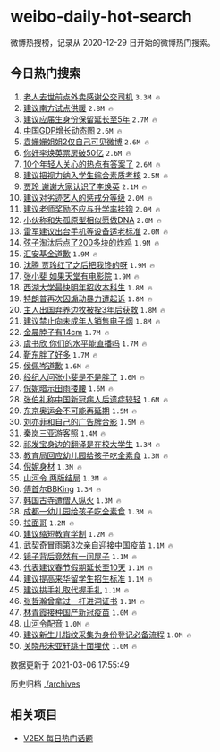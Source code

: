 # weibo-daily-hot-search

微博热搜榜，记录从 2020-12-29 日开始的微博热门搜索。

## 今日热门搜索

<!-- BEGIN -->

1. [老人去世前点外卖感谢公交司机](https://s.weibo.com/weibo?q=%23%E8%80%81%E4%BA%BA%E5%8E%BB%E4%B8%96%E5%89%8D%E7%82%B9%E5%A4%96%E5%8D%96%E6%84%9F%E8%B0%A2%E5%85%AC%E4%BA%A4%E5%8F%B8%E6%9C%BA%23&Refer=top) `3.3M 🔥`
1. [建议南方试点供暖](https://s.weibo.com/weibo?q=%23%E5%BB%BA%E8%AE%AE%E5%8D%97%E6%96%B9%E8%AF%95%E7%82%B9%E4%BE%9B%E6%9A%96%23&Refer=top) `2.8M 🔥`
1. [建议应届生身份保留延长至5年](https://s.weibo.com/weibo?q=%23%E5%BB%BA%E8%AE%AE%E5%BA%94%E5%B1%8A%E7%94%9F%E8%BA%AB%E4%BB%BD%E4%BF%9D%E7%95%99%E5%BB%B6%E9%95%BF%E8%87%B35%E5%B9%B4%23&Refer=top) `2.7M 🔥`
1. [中国GDP增长动态图](https://s.weibo.com/weibo?q=%23%E4%B8%AD%E5%9B%BDGDP%E5%A2%9E%E9%95%BF%E5%8A%A8%E6%80%81%E5%9B%BE%23&Refer=top) `2.6M 🔥`
1. [袁姗姗姐姐2仅自己可见微博](https://s.weibo.com/weibo?q=%23%E8%A2%81%E5%A7%97%E5%A7%97%E5%A7%90%E5%A7%902%E4%BB%85%E8%87%AA%E5%B7%B1%E5%8F%AF%E8%A7%81%E5%BE%AE%E5%8D%9A%23&Refer=top) `2.6M 🔥`
1. [你好李焕英票房破50亿](https://s.weibo.com/weibo?q=%E4%BD%A0%E5%A5%BD%E6%9D%8E%E7%84%95%E8%8B%B1%E7%A5%A8%E6%88%BF%E7%A0%B450%E4%BA%BF&Refer=top) `2.6M 🔥`
1. [10个年轻人关心的热点有答案了](https://s.weibo.com/weibo?q=%2310%E4%B8%AA%E5%B9%B4%E8%BD%BB%E4%BA%BA%E5%85%B3%E5%BF%83%E7%9A%84%E7%83%AD%E7%82%B9%E6%9C%89%E7%AD%94%E6%A1%88%E4%BA%86%23&Refer=top) `2.6M 🔥`
1. [建议把视力纳入学生综合素质考核](https://s.weibo.com/weibo?q=%23%E5%BB%BA%E8%AE%AE%E6%8A%8A%E8%A7%86%E5%8A%9B%E7%BA%B3%E5%85%A5%E5%AD%A6%E7%94%9F%E7%BB%BC%E5%90%88%E7%B4%A0%E8%B4%A8%E8%80%83%E6%A0%B8%23&Refer=top) `2.5M 🔥`
1. [贾玲 谢谢大家认识了李焕英](https://s.weibo.com/weibo?q=%E8%B4%BE%E7%8E%B2%20%E8%B0%A2%E8%B0%A2%E5%A4%A7%E5%AE%B6%E8%AE%A4%E8%AF%86%E4%BA%86%E6%9D%8E%E7%84%95%E8%8B%B1&Refer=top) `2.1M 🔥`
1. [建议对劣迹艺人的惩戒分等级](https://s.weibo.com/weibo?q=%23%E5%BB%BA%E8%AE%AE%E5%AF%B9%E5%8A%A3%E8%BF%B9%E8%89%BA%E4%BA%BA%E7%9A%84%E6%83%A9%E6%88%92%E5%88%86%E7%AD%89%E7%BA%A7%23&Refer=top) `2.0M 🔥`
1. [建议老师奖励不应与升学率挂钩](https://s.weibo.com/weibo?q=%23%E5%BB%BA%E8%AE%AE%E8%80%81%E5%B8%88%E5%A5%96%E5%8A%B1%E4%B8%8D%E5%BA%94%E4%B8%8E%E5%8D%87%E5%AD%A6%E7%8E%87%E6%8C%82%E9%92%A9%23&Refer=top) `2.0M 🔥`
1. [小伙称和失孤原型相似愿做DNA](https://s.weibo.com/weibo?q=%E5%B0%8F%E4%BC%99%E7%A7%B0%E5%92%8C%E5%A4%B1%E5%AD%A4%E5%8E%9F%E5%9E%8B%E7%9B%B8%E4%BC%BC%E6%84%BF%E5%81%9ADNA&Refer=top) `2.0M 🔥`
1. [雷军建议出台手机等设备适老标准](https://s.weibo.com/weibo?q=%23%E9%9B%B7%E5%86%9B%E5%BB%BA%E8%AE%AE%E5%87%BA%E5%8F%B0%E6%89%8B%E6%9C%BA%E7%AD%89%E8%AE%BE%E5%A4%87%E9%80%82%E8%80%81%E6%A0%87%E5%87%86%23&Refer=top) `2.0M 🔥`
1. [弦子淘汰后点了200多块的炸鸡](https://s.weibo.com/weibo?q=%E5%BC%A6%E5%AD%90%E6%B7%98%E6%B1%B0%E5%90%8E%E7%82%B9%E4%BA%86200%E5%A4%9A%E5%9D%97%E7%9A%84%E7%82%B8%E9%B8%A1&Refer=top) `1.9M 🔥`
1. [汇安基金道歉](https://s.weibo.com/weibo?q=%23%E6%B1%87%E5%AE%89%E5%9F%BA%E9%87%91%E9%81%93%E6%AD%89%23&Refer=top) `1.9M 🔥`
1. [沈腾 贾玲红了之后把我馋的呀](https://s.weibo.com/weibo?q=%E6%B2%88%E8%85%BE%20%E8%B4%BE%E7%8E%B2%E7%BA%A2%E4%BA%86%E4%B9%8B%E5%90%8E%E6%8A%8A%E6%88%91%E9%A6%8B%E7%9A%84%E5%91%80&Refer=top) `1.9M 🔥`
1. [张小斐 如果天堂有电影院](https://s.weibo.com/weibo?q=%E5%BC%A0%E5%B0%8F%E6%96%90%20%E5%A6%82%E6%9E%9C%E5%A4%A9%E5%A0%82%E6%9C%89%E7%94%B5%E5%BD%B1%E9%99%A2&Refer=top) `1.9M 🔥`
1. [西湖大学最快明年招收本科生](https://s.weibo.com/weibo?q=%23%E8%A5%BF%E6%B9%96%E5%A4%A7%E5%AD%A6%E6%9C%80%E5%BF%AB%E6%98%8E%E5%B9%B4%E6%8B%9B%E6%94%B6%E6%9C%AC%E7%A7%91%E7%94%9F%23&Refer=top) `1.8M 🔥`
1. [特朗普再次因煽动暴力遭起诉](https://s.weibo.com/weibo?q=%23%E7%89%B9%E6%9C%97%E6%99%AE%E5%86%8D%E6%AC%A1%E5%9B%A0%E7%85%BD%E5%8A%A8%E6%9A%B4%E5%8A%9B%E9%81%AD%E8%B5%B7%E8%AF%89%23&Refer=top) `1.8M 🔥`
1. [主人出国弃养边牧被拴3年后获救](https://s.weibo.com/weibo?q=%23%E4%B8%BB%E4%BA%BA%E5%87%BA%E5%9B%BD%E5%BC%83%E5%85%BB%E8%BE%B9%E7%89%A7%E8%A2%AB%E6%8B%B43%E5%B9%B4%E5%90%8E%E8%8E%B7%E6%95%91%23&Refer=top) `1.8M 🔥`
1. [建议禁止向未成年人销售电子烟](https://s.weibo.com/weibo?q=%23%E5%BB%BA%E8%AE%AE%E7%A6%81%E6%AD%A2%E5%90%91%E6%9C%AA%E6%88%90%E5%B9%B4%E4%BA%BA%E9%94%80%E5%94%AE%E7%94%B5%E5%AD%90%E7%83%9F%23&Refer=top) `1.8M 🔥`
1. [金晨脖子有14cm](https://s.weibo.com/weibo?q=%E9%87%91%E6%99%A8%E8%84%96%E5%AD%90%E6%9C%8914cm&Refer=top) `1.7M 🔥`
1. [虞书欣 你们的水平能直播吗](https://s.weibo.com/weibo?q=%E8%99%9E%E4%B9%A6%E6%AC%A3%20%E4%BD%A0%E4%BB%AC%E7%9A%84%E6%B0%B4%E5%B9%B3%E8%83%BD%E7%9B%B4%E6%92%AD%E5%90%97&Refer=top) `1.7M 🔥`
1. [靳东胖了好多](https://s.weibo.com/weibo?q=%E9%9D%B3%E4%B8%9C%E8%83%96%E4%BA%86%E5%A5%BD%E5%A4%9A&Refer=top) `1.7M 🔥`
1. [侯佩岑道歉](https://s.weibo.com/weibo?q=%E4%BE%AF%E4%BD%A9%E5%B2%91%E9%81%93%E6%AD%89&Refer=top) `1.6M 🔥`
1. [经纪人问张小斐是不是胖了](https://s.weibo.com/weibo?q=%E7%BB%8F%E7%BA%AA%E4%BA%BA%E9%97%AE%E5%BC%A0%E5%B0%8F%E6%96%90%E6%98%AF%E4%B8%8D%E6%98%AF%E8%83%96%E4%BA%86&Refer=top) `1.6M 🔥`
1. [倪妮暗示田雨搂腰](https://s.weibo.com/weibo?q=%E5%80%AA%E5%A6%AE%E6%9A%97%E7%A4%BA%E7%94%B0%E9%9B%A8%E6%90%82%E8%85%B0&Refer=top) `1.6M 🔥`
1. [张伯礼称中国新冠病人后遗症较轻](https://s.weibo.com/weibo?q=%23%E5%BC%A0%E4%BC%AF%E7%A4%BC%E7%A7%B0%E4%B8%AD%E5%9B%BD%E6%96%B0%E5%86%A0%E7%97%85%E4%BA%BA%E5%90%8E%E9%81%97%E7%97%87%E8%BE%83%E8%BD%BB%23&Refer=top) `1.6M 🔥`
1. [东京奥运会不可能再延期](https://s.weibo.com/weibo?q=%23%E4%B8%9C%E4%BA%AC%E5%A5%A5%E8%BF%90%E4%BC%9A%E4%B8%8D%E5%8F%AF%E8%83%BD%E5%86%8D%E5%BB%B6%E6%9C%9F%23&Refer=top) `1.5M 🔥`
1. [刘亦菲和自己的广告牌合影](https://s.weibo.com/weibo?q=%23%E5%88%98%E4%BA%A6%E8%8F%B2%E5%92%8C%E8%87%AA%E5%B7%B1%E7%9A%84%E5%B9%BF%E5%91%8A%E7%89%8C%E5%90%88%E5%BD%B1%23&Refer=top) `1.5M 🔥`
1. [秦岚三亚游客照](https://s.weibo.com/weibo?q=%23%E7%A7%A6%E5%B2%9A%E4%B8%89%E4%BA%9A%E6%B8%B8%E5%AE%A2%E7%85%A7%23&Refer=top) `1.4M 🔥`
1. [祁发宝身边的翻译是在校大学生](https://s.weibo.com/weibo?q=%E7%A5%81%E5%8F%91%E5%AE%9D%E8%BA%AB%E8%BE%B9%E7%9A%84%E7%BF%BB%E8%AF%91%E6%98%AF%E5%9C%A8%E6%A0%A1%E5%A4%A7%E5%AD%A6%E7%94%9F&Refer=top) `1.3M 🔥`
1. [教育局回应幼儿园给孩子吃全素食](https://s.weibo.com/weibo?q=%E6%95%99%E8%82%B2%E5%B1%80%E5%9B%9E%E5%BA%94%E5%B9%BC%E5%84%BF%E5%9B%AD%E7%BB%99%E5%AD%A9%E5%AD%90%E5%90%83%E5%85%A8%E7%B4%A0%E9%A3%9F&Refer=top) `1.3M 🔥`
1. [倪妮身材](https://s.weibo.com/weibo?q=%23%E5%80%AA%E5%A6%AE%E8%BA%AB%E6%9D%90%23&Refer=top) `1.3M 🔥`
1. [山河令 两版结局](https://s.weibo.com/weibo?q=%E5%B1%B1%E6%B2%B3%E4%BB%A4%20%E4%B8%A4%E7%89%88%E7%BB%93%E5%B1%80&Refer=top) `1.3M 🔥`
1. [傅首尔BBKing](https://s.weibo.com/weibo?q=%E5%82%85%E9%A6%96%E5%B0%94BBKing&Refer=top) `1.3M 🔥`
1. [韩国古寺遭僧人纵火](https://s.weibo.com/weibo?q=%E9%9F%A9%E5%9B%BD%E5%8F%A4%E5%AF%BA%E9%81%AD%E5%83%A7%E4%BA%BA%E7%BA%B5%E7%81%AB&Refer=top) `1.3M 🔥`
1. [成都一幼儿园给孩子吃全素食](https://s.weibo.com/weibo?q=%E6%88%90%E9%83%BD%E4%B8%80%E5%B9%BC%E5%84%BF%E5%9B%AD%E7%BB%99%E5%AD%A9%E5%AD%90%E5%90%83%E5%85%A8%E7%B4%A0%E9%A3%9F&Refer=top) `1.3M 🔥`
1. [拉面哥](https://s.weibo.com/weibo?q=%E6%8B%89%E9%9D%A2%E5%93%A5&Refer=top) `1.2M 🔥`
1. [建议缩短教育学制](https://s.weibo.com/weibo?q=%23%E5%BB%BA%E8%AE%AE%E7%BC%A9%E7%9F%AD%E6%95%99%E8%82%B2%E5%AD%A6%E5%88%B6%23&Refer=top) `1.2M 🔥`
1. [武契奇冒雨第3次亲自迎接中国疫苗](https://s.weibo.com/weibo?q=%23%E6%AD%A6%E5%A5%91%E5%A5%87%E5%86%92%E9%9B%A8%E7%AC%AC3%E6%AC%A1%E4%BA%B2%E8%87%AA%E8%BF%8E%E6%8E%A5%E4%B8%AD%E5%9B%BD%E7%96%AB%E8%8B%97%23&Refer=top) `1.1M 🔥`
1. [镜子背后竟然有一间屋子](https://s.weibo.com/weibo?q=%23%E9%95%9C%E5%AD%90%E8%83%8C%E5%90%8E%E7%AB%9F%E7%84%B6%E6%9C%89%E4%B8%80%E9%97%B4%E5%B1%8B%E5%AD%90%23&Refer=top) `1.1M 🔥`
1. [代表建议春节假期延长至10天](https://s.weibo.com/weibo?q=%23%E4%BB%A3%E8%A1%A8%E5%BB%BA%E8%AE%AE%E6%98%A5%E8%8A%82%E5%81%87%E6%9C%9F%E5%BB%B6%E9%95%BF%E8%87%B310%E5%A4%A9%23&Refer=top) `1.1M 🔥`
1. [建议提高来华留学生招生标准](https://s.weibo.com/weibo?q=%23%E5%BB%BA%E8%AE%AE%E6%8F%90%E9%AB%98%E6%9D%A5%E5%8D%8E%E7%95%99%E5%AD%A6%E7%94%9F%E6%8B%9B%E7%94%9F%E6%A0%87%E5%87%86%23&Refer=top) `1.1M 🔥`
1. [建议拱手礼取代握手礼](https://s.weibo.com/weibo?q=%23%E5%BB%BA%E8%AE%AE%E6%8B%B1%E6%89%8B%E7%A4%BC%E5%8F%96%E4%BB%A3%E6%8F%A1%E6%89%8B%E7%A4%BC%23&Refer=top) `1.1M 🔥`
1. [张哲瀚曾拿过一杆进洞证书](https://s.weibo.com/weibo?q=%23%E5%BC%A0%E5%93%B2%E7%80%9A%E6%9B%BE%E6%8B%BF%E8%BF%87%E4%B8%80%E6%9D%86%E8%BF%9B%E6%B4%9E%E8%AF%81%E4%B9%A6%23&Refer=top) `1.1M 🔥`
1. [林青霞接种国产新冠疫苗](https://s.weibo.com/weibo?q=%E6%9E%97%E9%9D%92%E9%9C%9E%E6%8E%A5%E7%A7%8D%E5%9B%BD%E4%BA%A7%E6%96%B0%E5%86%A0%E7%96%AB%E8%8B%97&Refer=top) `1.0M 🔥`
1. [山河令配音](https://s.weibo.com/weibo?q=%E5%B1%B1%E6%B2%B3%E4%BB%A4%E9%85%8D%E9%9F%B3&Refer=top) `1.0M 🔥`
1. [建议新生儿指纹采集为身份登记必备流程](https://s.weibo.com/weibo?q=%23%E5%BB%BA%E8%AE%AE%E6%96%B0%E7%94%9F%E5%84%BF%E6%8C%87%E7%BA%B9%E9%87%87%E9%9B%86%E4%B8%BA%E8%BA%AB%E4%BB%BD%E7%99%BB%E8%AE%B0%E5%BF%85%E5%A4%87%E6%B5%81%E7%A8%8B%23&Refer=top) `1.0M 🔥`
1. [关晓彤宋亚轩跳十面埋伏](https://s.weibo.com/weibo?q=%23%E5%85%B3%E6%99%93%E5%BD%A4%E5%AE%8B%E4%BA%9A%E8%BD%A9%E8%B7%B3%E5%8D%81%E9%9D%A2%E5%9F%8B%E4%BC%8F%23&Refer=top) `1.0M 🔥`

数据更新于 2021-03-06 17:55:49

<!-- END -->

历史归档 [./archives](./archives)

## 相关项目

- [V2EX 每日热门话题](https://github.com/boojack/v2ex-daily-hot-topic)

